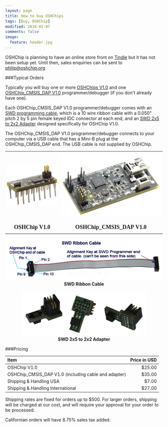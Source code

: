 ```yaml
---
layout: page
title: How to buy OSHChips
tags: [Buy, OSHChip]
modified: 2016-01-07
comments: false
image:
  feature: header.jpg
---
```


OSHChip is planning to have an online store front on [Tindie](https://www.tindie.com/)
but it has not been setup yet. Until then, sales enquiries can be sent to
[philip@oshchip.org](mailto:philip@oshchip.org)

###Typical Orders

Typically you will buy one or more [OSHChips V1.0](/products/OSHChip_V1.0_Product.html)
and one [OSHChip_CMSIS_DAP&nbsp;V1.0](/products/OSHChip_CMSIS_DAP_V1.0_Product.html)
programmer/debugger (if you don't already have one).

Each OSHChip_CMSIS_DAP&nbsp;V1.0 programmer/debugger comes with an
[SWD programming cable](/products/Programming_Cable.html), which is a
10 wire ribbon cable with a 0.050" pitch 2&nbsp;by&nbsp;5
pin female keyed IDC connector at each end, and an [SWD 2x5 to 2x2 Adapter](/products/OSHChip_SWD_2x2_Adapter.html)
designed specifically for OSHChip V1.0.

The OSHChip_CMSIS_DAP&nbsp;V1.0 programmer/debugger connects to your computer via a
USB cable that has a Mini-B plug at the OSHChip_CMSIS_DAP end. The USB
cable is not supplied by OSHChip.

<style type="text/css">
.tg  {border-collapse:collapse;border-spacing:0;border:none;}
.tg td{font-family:Arial, sans-serif;font-size:18px;padding:10px 5px;border-style:solid;border-width:0px;overflow:hidden;word-break:normal;}
.tg th{font-family:Arial, sans-serif;font-size:18px;font-weight:normal;padding:10px 5px;border-style:solid;border-width:0px;overflow:hidden;word-break:normal;}
.tg .tg-x4jz{font-weight:bold;font-family:"Times New Roman", Times, serif !important;;text-align:center}
</style>
<table class="tg">
  <tr>
    <th class="tg-x4jz"><img src="/images/OSHChip_on_white_background.jpg" width="200"></th>
    <th class="tg-x4jz"><img src="/images/OSHChip_CMSIS_DAP_V1.0.jpg" width="400"></th>
  </tr>
  <tr>
    <td class="tg-x4jz">OSHChip&nbsp;V1.0</td>
    <td class="tg-x4jz">OSHChip_CMSIS_DAP&nbsp;V1.0</td>
  </tr>
</table>

<center>
<img src="/images/Labeled_Cable.png" width="600"><br>
<b>SWD Ribbon Cable</b>
</center>

<br>

<center>
<img src="/images/SWD_2x5_to_2x2_Adapter.png" width="400"><br>
<b>SWD 2x5 to 2x2 Adapter</b>
</center>

###Pricing

|**Item**                                              |**Price in USD**|
|:-----------------------------------------------------|---------------:|
|OSHChip V1.0                                          |          $25.00|
|OSHChip_CMSIS_DAP V1.0 (including cable and adapter)  |          $35.00|
|Shipping & Handling USA                               |           $7.00|
|Shipping & Handling International                     |          $27.00|

Shipping rates are fixed for orders up to $500. For larger orders, shipping
will be charged at our cost, and will require your approval for your order
to be processed.

Californian orders will have 8.75% sales tax added.
